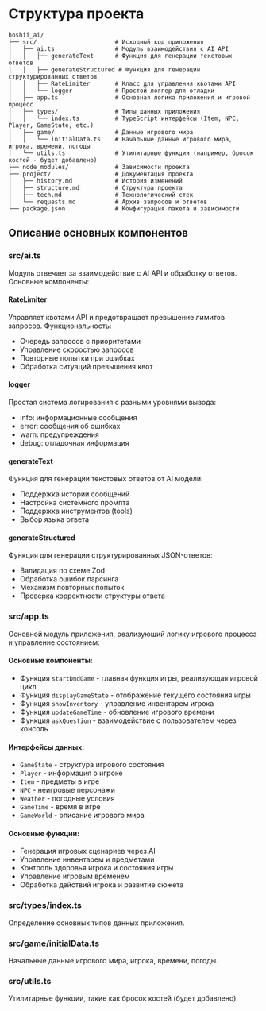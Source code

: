 # Структура проекта

```
hoshii_ai/
├── src/                      # Исходный код приложения
│   ├── ai.ts                 # Модуль взаимодействия с AI API
│   │   ├── generateText      # Функция для генерации текстовых ответов
│   │   ├── generateStructured # Функция для генерации структурированных ответов
│   │   ├── RateLimiter       # Класс для управления квотами API
│   │   └── logger            # Простой логгер для отладки
│   ├── app.ts                # Основная логика приложения и игровой процесс
│   ├── types/                # Типы данных приложения
│   │   └── index.ts          # TypeScript интерфейсы (Item, NPC, Player, GameState, etc.)
│   ├── game/                 # Данные игрового мира
│   │   └── initialData.ts    # Начальные данные игрового мира, игрока, времени, погоды
│   └── utils.ts              # Утилитарные функции (например, бросок костей - будет добавлено)
├── node_modules/             # Зависимости проекта
├── project/                  # Документация проекта
│   ├── history.md            # История изменений
│   ├── structure.md          # Структура проекта
│   ├── tech.md               # Технологический стек
│   └── requests.md           # Архив запросов и ответов
└── package.json              # Конфигурация пакета и зависимости
```

## Описание основных компонентов

### src/ai.ts

Модуль отвечает за взаимодействие с AI API и обработку ответов. Основные компоненты:

#### RateLimiter
Управляет квотами API и предотвращает превышение лимитов запросов. Функциональность:
- Очередь запросов с приоритетами
- Управление скоростью запросов
- Повторные попытки при ошибках
- Обработка ситуаций превышения квот

#### logger
Простая система логирования с разными уровнями вывода:
- info: информационные сообщения
- error: сообщения об ошибках
- warn: предупреждения
- debug: отладочная информация

#### generateText
Функция для генерации текстовых ответов от AI модели:
- Поддержка истории сообщений
- Настройка системного промпта
- Поддержка инструментов (tools)
- Выбор языка ответа

#### generateStructured
Функция для генерации структурированных JSON-ответов:
- Валидация по схеме Zod
- Обработка ошибок парсинга
- Механизм повторных попыток
- Проверка корректности структуры ответа

### src/app.ts

Основной модуль приложения, реализующий логику игрового процесса и управление состоянием:

#### Основные компоненты:
- Функция `startDndGame` - главная функция игры, реализующая игровой цикл
- Функция `displayGameState` - отображение текущего состояния игры
- Функция `showInventory` - управление инвентарем игрока
- Функция `updateGameTime` - обновление игрового времени
- Функция `askQuestion` - взаимодействие с пользователем через консоль

#### Интерфейсы данных:
- `GameState` - структура игрового состояния
- `Player` - информация о игроке
- `Item` - предметы в игре
- `NPC` - неигровые персонажи
- `Weather` - погодные условия
- `GameTime` - время в игре
- `GameWorld` - описание игрового мира

#### Основные функции:
- Генерация игровых сценариев через AI
- Управление инвентарем и предметами
- Контроль здоровья игрока и состояния игры
- Управление игровым временем
- Обработка действий игрока и развитие сюжета

### src/types/index.ts

Определение основных типов данных приложения.

### src/game/initialData.ts

Начальные данные игрового мира, игрока, времени, погоды.

### src/utils.ts

Утилитарные функции, такие как бросок костей (будет добавлено).
